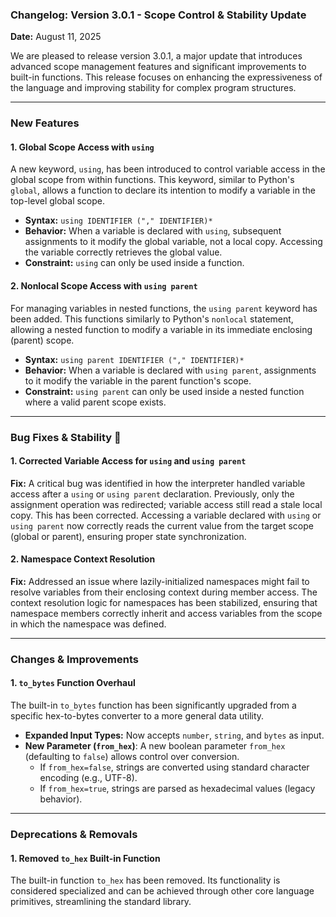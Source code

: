 ### **Changelog: Version 3.0.1 - Scope Control & Stability Update**

**Date:** August 11, 2025

We are pleased to release version 3.0.1, a major update that introduces advanced scope management features and significant improvements to built-in functions. This release focuses on enhancing the expressiveness of the language and improving stability for complex program structures.

---

### New Features

#### **1. Global Scope Access with `using`**

A new keyword, `using`, has been introduced to control variable access in the global scope from within functions. This keyword, similar to Python's `global`, allows a function to declare its intention to modify a variable in the top-level global scope.

*   **Syntax:** `using IDENTIFIER ("," IDENTIFIER)*`
*   **Behavior:** When a variable is declared with `using`, subsequent assignments to it modify the global variable, not a local copy. Accessing the variable correctly retrieves the global value.
*   **Constraint:** `using` can only be used inside a function.

#### **2. Nonlocal Scope Access with `using parent`**

For managing variables in nested functions, the `using parent` keyword has been added. This functions similarly to Python's `nonlocal` statement, allowing a nested function to modify a variable in its immediate enclosing (parent) scope.

*   **Syntax:** `using parent IDENTIFIER ("," IDENTIFIER)*`
*   **Behavior:** When a variable is declared with `using parent`, assignments to it modify the variable in the parent function's scope.
*   **Constraint:** `using parent` can only be used inside a nested function where a valid parent scope exists.

---

### Bug Fixes & Stability 🐛

#### **1. Corrected Variable Access for `using` and `using parent`**

**Fix:** A critical bug was identified in how the interpreter handled variable access after a `using` or `using parent` declaration. Previously, only the assignment operation was redirected; variable access still read a stale local copy. This has been corrected. Accessing a variable declared with `using` or `using parent` now correctly reads the current value from the target scope (global or parent), ensuring proper state synchronization.

#### **2. Namespace Context Resolution**

**Fix:** Addressed an issue where lazily-initialized namespaces might fail to resolve variables from their enclosing context during member access. The context resolution logic for namespaces has been stabilized, ensuring that namespace members correctly inherit and access variables from the scope in which the namespace was defined.

---

### Changes & Improvements

#### **1. `to_bytes` Function Overhaul**

The built-in `to_bytes` function has been significantly upgraded from a specific hex-to-bytes converter to a more general data utility.

*   **Expanded Input Types:** Now accepts `number`, `string`, and `bytes` as input.
*   **New Parameter (`from_hex`)**: A new boolean parameter `from_hex` (defaulting to `false`) allows control over conversion.
    *   If `from_hex=false`, strings are converted using standard character encoding (e.g., UTF-8).
    *   If `from_hex=true`, strings are parsed as hexadecimal values (legacy behavior).

---

### Deprecations & Removals

#### **1. Removed `to_hex` Built-in Function**

The built-in function `to_hex` has been removed. Its functionality is considered specialized and can be achieved through other core language primitives, streamlining the standard library.
